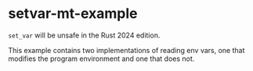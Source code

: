 # setvar-mt-example

`set_var` will be unsafe in the Rust 2024 edition.

This example contains two implementations of reading env vars, one that modifies the program environment and one that does not.
